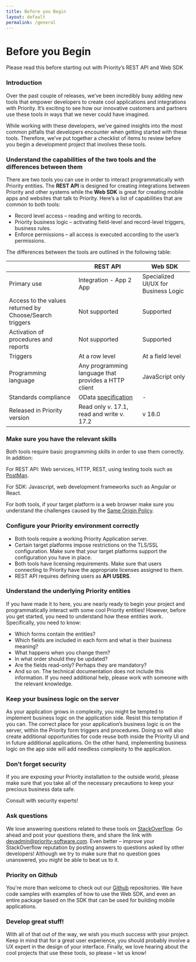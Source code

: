 ```yaml
---
title: Before you Begin
layout: default
permalink: /general
---
```


<style type="text/css">
    
    ul {
        list-style-type: disc;
    }

    #main_content_wrap {
        font-size: 120%;
        width: 60%;
    }

</style>


# Before you Begin
Please read this before starting out with Priority’s REST API and Web SDK

### Introduction
Over the past couple of releases, we’ve been incredibly busy adding new tools that empower developers to create cool applications and integrations with Priority. It’s exciting to see how our innovative customers and partners use these tools in ways that we never could have imagined.

While working with these developers, we’ve gained insights into the most common pitfalls that developers encounter when getting started with these tools. Therefore, we’ve put together a checklist of items to review before you begin a development project that involves these tools.

### Understand the capabilities of the two tools and the differences between them

There are two tools you can use in order to interact programmatically with Priority entities. The **REST API** is designed for creating integrations between Priority and other systems while the **Web SDK** is great for creating mobile apps and websites that talk to Priority. Here’s a list of capabilities that are common to both tools:

*   Record level access – reading and writing to records.
*   Priority business logic – activating field-level and record-level triggers, business rules.
*   Enforce permissions – all access is executed according to the user’s permissions.


The differences between the tools are outlined in the following table:

|                 | REST API         | Web SDK       |
|--- | --- | --- | 
| Primary use | Integration - App 2 App | Specialized UI/UX for Business Logic |
| Access to the values returned by Choose/Search triggers | Not supported | Supported |
| Activation of procedures and reports | Not supported | Supported |
| Triggers | At a row level | At a field level |
| Programming language | Any programming language that provides a HTTP client | JavaScript only| 
| Standards compliance | OData [specification](http://docs.oasis-open.org/odata/odata/v4.0/odata-v4.0-part1-protocol.html) | - |
| Released in Priority version | Read only v. 17.1, read and write v. 17.2 | v 18.0 |


### Make sure you have the relevant skills
Both tools require basic programming skills in order to use them correctly. In addition:

For REST API: Web services, HTTP, REST, using testing tools such as [PostMan](https://www.getpostman.com/).

For SDK: Javascript, web development frameworks such as Angular or React.

For both tools, if your target platform is a web browser make sure you understand the challenges caused by the [Same Origin Policy](https://en.wikipedia.org/wiki/Same-origin_policy).

### Configure your Priority environment correctly
*   Both tools require a working Priority Application server.
*   Certain target platforms impose restrictions on the TLS/SSL configuration. Make sure that your target platforms support the configuration you have in place.
*   Both tools have licensing requirements. Make sure that users connecting to Priority have the appropriate licenses assigned to them.
*   REST API requires defining users as **API USERS**.

### Understand the underlying Priority entities

If you have made it to here, you are nearly ready to begin your project and programmatically interact with some cool Priority entities! However, before you get started, you need to understand how these entities work. Specifically, you need to know:
*   Which forms contain the entities?
*   Which fields are included in each form and what is their business meaning?
*   What happens when you change them?
*   In what order should they be updated?
*   Are the fields read-only? Perhaps they are mandatory?
*   And so on.
The technical documentation does not include this information. If you need additional help, please work with someone with the relevant knowledge.

### Keep your business logic on the server

As your application grows in complexity, you might be tempted to implement business logic on the application side. Resist this temptation if you can. The correct place for your application’s business logic is on the server, within the Priority form triggers and procedures. Doing so will also create additional opportunities for code reuse both inside the Priority UI and in  future additional applications. On the other hand, implementing business logic on the app side will add needless complexity to the application. 

### Don’t forget security

If you are exposing your Priority installation to the outside world, please make sure that you take all of the necessary precautions to keep your precious business data safe.

Consult with security experts!

### Ask questions

We love answering questions related to these tools on [StackOverflow](https://stackoverflow.com/). Go ahead and post your questions there, and share the link with <a href="mailto:devadmin@priority-software.com">devadmin@priority-software.com</a>.
Even better – improve your StackOverflow reputation by posting answers to questions asked by other developers! Although we try to make sure that no question goes unanswered, you might be able to beat us to it.

### Priority on Github

You're more than welcome to check out our [Github](https://github.com/PrioritySoftware) repositories. We have code samples with examples of how to use the Web SDK, and even an entire package based on the SDK that can be used for building mobile applications.

### Develop great stuff!

With all of that out of the way, we wish you much success with your project.
Keep in mind that for a great user experience, you should probably involve a UX expert in the design of your interface.
Finally, we love hearing about the cool projects that use these tools, so please – let us know!